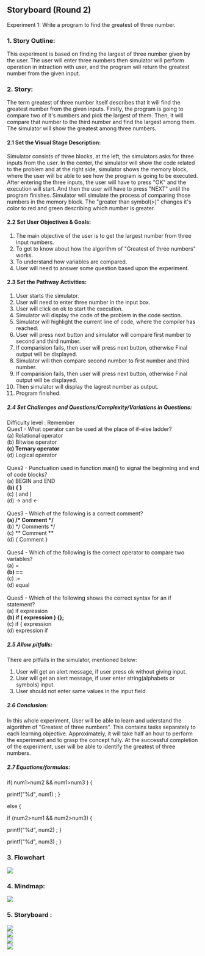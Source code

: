 ## Storyboard (Round 2)

Experiment 1: Write a program to find the greatest of three number.

### 1. Story Outline:

This experiment is based on finding the largest of three number given by the user. The user will enter three numbers then simulator will perform operation in intraction with user, and the program will return the greatest number from the given input.

### 2. Story:

The term greatest of three number itself describes that it will find the greatest number from the given inputs. Firstly, the program is going to compare two of it's numbers and pick the largest of them. Then, it will compare that number to the third number and find the largest among them. The simulator will show the greatest among three numbers.

#### 2.1 Set the Visual Stage Description:
Simulator consists of three blocks, at the left, the simulators asks for three inputs from the user. In the center, the simulator will show the code related to the problem and at the right side, simulator shows the memory block, where the user will be able to see how the program is going to be executed. After entering the three inputs, the user will have to press "OK" and the execution will start. And then the user will have to press "NEXT" until the program finishes. Simulator will simulate the process of comparing those numbers in the memory block.  The "greater than symbol(>)" changes it's color to red and green describing which number is greater.

#### 2.2 Set User Objectives & Goals:
1. The main objective of the user is to get the largest number from three input numbers.
2. To get to know about how the algorithm of "Greatest of three numbers" works.
3. To understand how variables are compared.
4. User will need to answer some question based upon the experiment.

#### 2.3 Set the Pathway Activities:
01. User starts the simulator.
02. User will need to enter three number in the input box.
03. User will click on ok to start the execution.
04. Simulator will display the code of the problem in the code section.
05. Simulator will highlight the current line of code, where the compiler has reached.
06. User will press next button and simulator will compare first number to second and third number.
07. If comparision fails, then user will press next button, otherwise Final output will be displayed.
08. Simulator will then compare second number to first number and third number.
09. If comparision fails, then user will press next button, otherwise Final output will be displayed.
10. Then simulator will display the lagrest number as output.
11. Program finished.


##### 2.4 Set Challenges and Questions/Complexity/Variations in Questions:
Difficulty level : Remember<br>
Ques1 - What operator can be used at the place of if-else ladder?<br>
(a) Relational operator<br>
(b) Bitwise operator<br>
<b>(c) Ternary operator</b><br>
(d) Logical operator<br><br>
Ques2 - Punctuation used in function main() to signal the beginning and end of code blocks?<br>
(a) BEGIN and END<br>
<b>(b) { }</b><br>
(c) ( and )<br>
(d) -> and <-<br><br>
Ques3 - Which of the following is a correct comment?<br>
<b>(a) /* Comment */</b><br>
(b) */ Comments */ <br>
(c) ** Comment ** <br>
(d) { Comment }<br><br>
Ques4 - Which of the following is the correct operator to compare two variables?<br>
(a) =<br>
<b>(b) ==</b><br>
(c) :=<br>
(d) equal<br><br>
Ques5 - Which of the following shows the correct syntax for an if statement?<br>
(a) if expression<br>
<b>(b) if ( expression ) {};</b><br>
(c) if { expression<br>
(d) expression if<br>

##### 2.5 Allow pitfalls:
There are pitfalls in the simulator, mentioned below:
1. User will get an alert message, if user press ok without giving input.
2. User will get an alert message, if user enter string(alphabets or symbols) input.
3. User should not enter same values in the input field.

##### 2.6 Conclusion:
In this whole experiment, User will be able to learn and uderstand the algorithm of "Greatest of three numbers". This contains tasks separately to each learning objective. Approximately, it will take half an hour to perform the experiment and to grasp the concept fully. At the successful completion of the experiment, user will be able to identify the greatest of three numbers.

##### 2.7 Equations/formulas: 
if( num1>num2 && num1>num3 ) {

printf("%d", num1) ; }

else {

if (num2>num1 && num2>num3) {

printf("%d", num2) ; 
}

printf("%d", num3) ; 
}


### 3. Flowchart 
<img src="flowchart/flowchart.png"/><br>

### 4. Mindmap:
<img src="mindmap/mindmap.png"/>

### 5. Storyboard :
<img src="images/6.jpg"><br>
<img src="images/7.jpg"><br>
<img src="images/8.jpg"><br>
<img src="images/9.jpg"><br>

>

